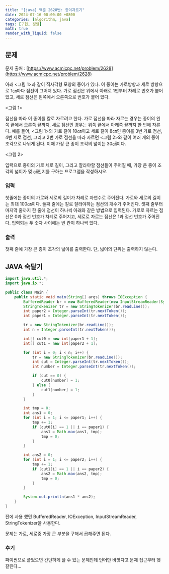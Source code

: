 ```yaml
---
title: "[java] 백준 2628번: 종이자르기"
date: 2024-07-16 00:00:00 +0800
categories: [algorithm, java]
tags: [구현, 정렬]
math: true
render_with_liquid: false
---
```


## 문제
문제 출처 : [https://www.acmicpc.net/problem/2628](https://www.acmicpc.net/problem/2628)

아래 <그림 1>과 같이 직사각형 모양의 종이가 있다. 이 종이는 가로방향과 세로 방향으로 1㎝마다 점선이 그어져 있다. 가로 점선은 위에서 아래로 1번부터 차례로 번호가 붙어 있고, 세로 점선은 왼쪽에서 오른쪽으로 번호가 붙어 있다.

<그림 1>

점선을 따라 이 종이를 칼로 자르려고 한다. 가로 점선을 따라 자르는 경우는 종이의 왼쪽 끝에서 오른쪽 끝까지, 세로 점선인 경우는 위쪽 끝에서 아래쪽 끝까지 한 번에 자른다. 예를 들어, <그림 1>의 가로 길이 10㎝이고 세로 길이 8㎝인 종이를 3번 가로 점선, 4번 세로 점선, 그리고 2번 가로 점선을 따라 자르면 <그림 2>와 같이 여러 개의 종이 조각으로 나뉘게 된다. 이때 가장 큰 종이 조각의 넓이는 30㎠이다.

<그림 2>

입력으로 종이의 가로 세로 길이, 그리고 잘라야할 점선들이 주어질 때, 가장 큰 종이 조각의 넓이가 몇 ㎠인지를 구하는 프로그램을 작성하시오.

### 입력

첫줄에는 종이의 가로와 세로의 길이가 차례로 자연수로 주어진다. 가로와 세로의 길이는 최대 100㎝이다. 둘째 줄에는 칼로 잘라야하는 점선의 개수가 주어진다. 셋째 줄부터 마지막 줄까지 한 줄에 점선이 하나씩 아래와 같은 방법으로 입력된다. 가로로 자르는 점선은 0과 점선 번호가 차례로 주어지고, 세로로 자르는 점선은 1과 점선 번호가 주어진다. 입력되는 두 숫자 사이에는 빈 칸이 하나씩 있다.

### 출력

첫째 줄에 가장 큰 종이 조각의 넓이를 출력한다. 단, 넓이의 단위는 출력하지 않는다.

## JAVA 숙달기

```java
import java.util.*;
import java.io.*;

public class Main {
    public static void main(String[] args) throws IOException {
        BufferedReader br = new BufferedReader(new InputStreamReader(System.in));
        StringTokenizer tr = new StringTokenizer(br.readLine());
        int paper2 = Integer.parseInt(tr.nextToken());
        int paper1 = Integer.parseInt(tr.nextToken());

        tr = new StringTokenizer(br.readLine());
        int n = Integer.parseInt(tr.nextToken());

        int[] cut0 = new int[paper1 + 1];
        int[] cut1 = new int[paper2 + 1];

        for (int i = 0; i < n; i++) {
            tr = new StringTokenizer(br.readLine());
            int cut = Integer.parseInt(tr.nextToken());
            int number = Integer.parseInt(tr.nextToken());

            if (cut == 0) {
                cut0[number] = 1;
            } else {
                cut1[number] = 1;
            }
        }

        int tmp = 0;
        int ans1 = 0;
        for (int i = 1; i <= paper1; i++) {
            tmp += 1;
            if (cut0[i] == 1 || i == paper1) {
                ans1 = Math.max(ans1, tmp);
                tmp = 0;
            }
        }

        int ans2 = 0;
        for (int i = 1; i <= paper2; i++) {
            tmp += 1;
            if (cut1[i] == 1 || i == paper2) {
                ans2 = Math.max(ans2, tmp);
                tmp = 0;
            }
        }

        System.out.println(ans1 * ans2);
    }
}
```

전에 사용 했던 BufferedReader, IOException, InputStreamReader, StringTokenizer을 사용한다.

문제는 가로, 세로중 가장 큰 부분을 구해서 곱해주면 된다.

### 후기
파이썬으로 풀었으면 간단하게 풀 수 있는 문제인데 언어만 바꼇다고 문제 접근부터 헷갈린다...